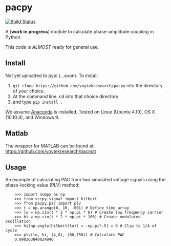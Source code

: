 # pacpy
[![Build Status](https://travis-ci.org/voytekresearch/pacpy.svg)](https://travis-ci.org/voytekresearch/pacpy)

A (__work in progress__) module to calculate phase-amplitude coupling in Python.

This code is *ALMOST* ready for general use.

## Install

Not yet uploaded to pypi (...soon).  To install:

1. `git clone https://github.com/voytekresearch/pacpy` into the directory of your choice.
2. At the command line, cd into that choice directory
3. and type `pip install .`

We assume [Anaconda](https://store.continuum.io/cshop/anaconda/) is installed. Tested on Linux (Ubuntu 4.10), OS X (10.10.4), and Windows 9.

## Matlab

The wrapper for MATLAB can be found at, https://github.com/voytekresearch/pacmat

## Usage

An example of calculating PAC from two simulated voltage signals using the phase-locking value (PLV) method:

        >>> import numpy as np
		>>> from scipy.signal import hilbert
		>>> from pacpy.pac import plv
		>>> t = np.arange(0, 10, .001) # Define time array
		>>> lo = np.sin(t * 2 * np.pi * 6) # Create low frequency carrier
		>>> hi = np.sin(t * 2 * np.pi * 100) # Create modulated oscillation
		>>> hi[np.angle(hilbert(lo)) > -np.pi*.5] = 0 # Clip to 1/4 of cycle
		>>> plv(lo, hi, (4,8), (80,150)) # Calculate PAC
		0.998263840824846
